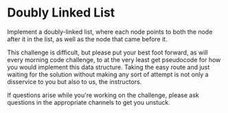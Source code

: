 # Doubly Linked List

Implement a doubly-linked list, where each node points to both the node after it in the list, as well as the node that came before it.

This challenge is difficult, but please put your best foot forward, as will every morning code challenge, to at the very least get pseudocode for how you would implement this data structure. Taking the easy route and just waiting for the solution without making any sort of attempt is not only a disservice to you but also to us, the instructors.

If questions arise while you're working on the challenge, please ask questions in the appropriate channels to get you unstuck.